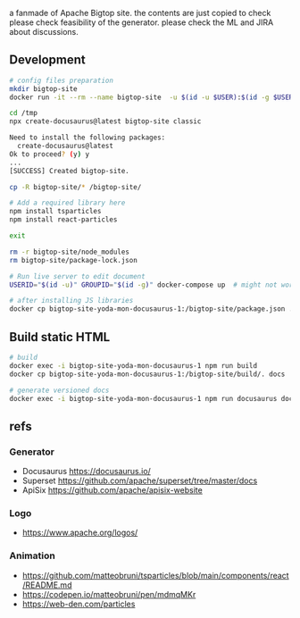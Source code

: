 a fanmade of Apache Bigtop site. the contents are just copied to check please check feasibility of the generator.
please check the ML and JIRA about discussions.

## Development
```sh
# config files preparation
mkdir bigtop-site
docker run -it --rm --name bigtop-site  -u $(id -u $USER):$(id -g $USER) -v $(pwd)/bigtop-site:/bigtop-site node:16.16.0-buster bash

cd /tmp
npx create-docusaurus@latest bigtop-site classic

Need to install the following packages:
  create-docusaurus@latest
Ok to proceed? (y) y
...
[SUCCESS] Created bigtop-site.

cp -R bigtop-site/* /bigtop-site/

# Add a required library here
npm install tsparticles
npm install react-particles

exit

rm -r bigtop-site/node_modules
rm bigtop-site/package-lock.json
```

```sh
# Run live server to edit document
USERID="$(id -u)" GROUPID="$(id -g)" docker-compose up  # might not works well for permissions...
```

```sh
# after installing JS libraries 
docker cp bigtop-site-yoda-mon-docusaurus-1:/bigtop-site/package.json .
```

## Build static HTML

```sh
# build
docker exec -i bigtop-site-yoda-mon-docusaurus-1 npm run build
docker cp bigtop-site-yoda-mon-docusaurus-1:/bigtop-site/build/. docs
```

```sh
# generate versioned docs
docker exec -i bigtop-site-yoda-mon-docusaurus-1 npm run docusaurus docs:version 3.0.1
```

## refs
### Generator
- Docusaurus https://docusaurus.io/
- Superset https://github.com/apache/superset/tree/master/docs
- ApiSix https://github.com/apache/apisix-website

### Logo
- https://www.apache.org/logos/

### Animation
- https://github.com/matteobruni/tsparticles/blob/main/components/react/README.md
- https://codepen.io/matteobruni/pen/mdmqMKr
- https://web-den.com/particles